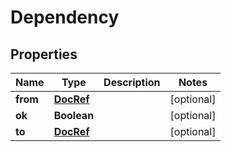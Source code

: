 # Dependency

## Properties
Name | Type | Description | Notes
------------ | ------------- | ------------- | -------------
**from** | [**DocRef**](DocRef.md) |  |  [optional]
**ok** | **Boolean** |  |  [optional]
**to** | [**DocRef**](DocRef.md) |  |  [optional]
